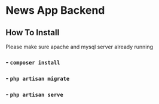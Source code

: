 # News App Backend

## How To Install
Please make sure apache and mysql server already running

### - `composer install`
### - `php artisan migrate`
### - `php artisan serve`

